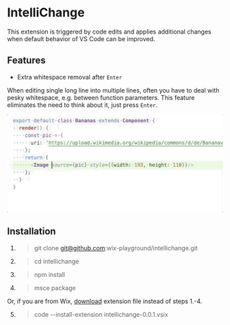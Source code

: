 # IntelliChange

This extension is triggered by code edits and applies additional changes when default behavior of VS Code can be improved.

## Features

* Extra whitespace removal after `Enter`

When editing single long line into multiple lines, often you have to
deal with pesky whitespace, e.g. between function parameters. This
feature eliminates the need to think about it, just press `Enter`.

![Removal of touching whitespace after pressing Enter key](images/whitespace-after-enter.gif)

## Installation

  1. > git clone git@github.com:wix-playground/intellichange.git
  2. > cd intellichange
  3. > npm install
  4. > msce package

Or, if you are from Wix, [download](https://drive.google.com/open?id=1xDFJ1qt63NpvS0aekQSKBCGhh9qmXlli) extension file instead of steps 1.-4.

  5. > code --install-extension intellichange-0.0.1.vsix

